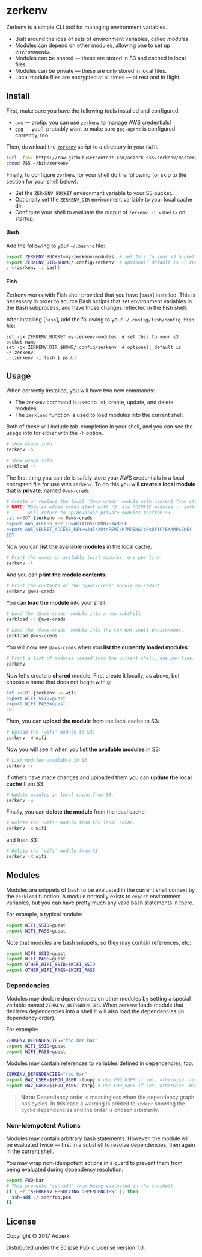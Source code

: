 # zerkenv

Zerkenv is a simple CLI tool for managing environment variables.

* Built around the idea of sets of environment variables, called _modules_.
* Modules can depend on other modules, allowing one to set up _environments_.
* Modules can be shared &mdash; these are stored in S3 and cached in local files.
* Modules can be private &mdash; these are only stored in local files.
* Local module files are encrypted at all times &mdash; at rest and in flight.

## Install

First, make sure you have the following tools installed and configured:

* [`aws`][aws] &mdash; protip: you can use `zerkenv` to manage AWS credentials!
* [`gpg`][gpg] &mdash; you'll probably want to make sure `gpg-agent` is
  configured correctly, too.

Then, download the [`zerkenv`][zerkenv] script to a directory in your `PATH`.

```bash
curl -fsSL https://raw.githubusercontent.com/adzerk-oss/zerkenv/master/zerkenv > ~/bin/zerkenv
chmod 755 ~/bin/zerkenv
```

Finally, to configure `zerkenv` for your shell do the following (or skip to the
section for your shell below):

* Set the `ZERKENV_BUCKET` environment variable to your S3 bucket.
* Optionally set the `ZERKENV_DIR` environment variable to your local cache dir.
* Configure your shell to evaluate the output of `zerkenv -i <shell>` on
  startup.

#### Bash

Add the following to your `~/.bashrc` file:

```bash
export ZERKENV_BUCKET=my-zerkenv-modules  # set this to your s3 bucket name
export ZERKENV_DIR=$HOME/.config/zerkenv  # optional: default is ~/.zerkenv
. <(zerkenv -i bash)
```

#### Fish

Zerkenv works with Fish shell provided that you have [`bass`] installed. This is
necessary in order to source Bash scripts that set environment variables in the
Bash subprocess, and have those changes reflected in the Fish shell.

After installing [`bass`], add the following to your
`~/.config/fish/config.fish` file:

```fish
set -gx ZERKENV_BUCKET my-zerkenv-modules  # set this to your s3 bucket name
set -gx ZERKENV_DIR $HOME/.config/zerkenv  # optional: default is ~/.zerkenv
. (zerkenv -i fish | psub)
```

## Usage

When correctly installed, you will have two new commands:

* The `zerkenv` command is used to list, create, update, and delete modules.
* The `zerkload` function is used to load modules into the current shell.

Both of these will include tab-completion in your shell, and you can see the
usage info for either with the `-h` option.

```bash
# show usage info
zerkenv -h
```

```bash
# show usage info
zerkload -h
```

The first thing you can do is safely store your AWS credentials in a local
encrypted file for use with `zerkenv`. To do this you will **create a local
module** that is **private**, named `@aws-creds`:

```bash
# Create or replace the local '@aws-creds' module with content from stdin.
# NOTE: Modules whose names start with '@' are PRIVATE modules -- zerkenv
#       will refuse to up/download private modules to/from S3.
cat <<EOT |zerkenv -w @aws-creds
export AWS_ACCESS_KEY_ID=AKIAIOSFODNN7EXAMPLE
export AWS_SECRET_ACCESS_KEY=wJalrXUtnFEMI/K7MDENG/bPxRfiCYEXAMPLEKEY
EOT
```

Now you can **list the available modules** in the local cache:

```bash
# Print the names or avilable local modules, one per line.
zerkenv -l
```

And you can **print the module contents**:

```bash
# Print the contents of the '@aws-creds' module on stdout.
zerkenv @aws-creds
```

You can **load the module** into your shell:

```bash
# Load the '@aws-creds' module into a new subshell.
zerkload -n @aws-creds
```

```bash
# Load the '@aws-creds' module into the current shell environment.
zerkload @aws-creds
```

You will now see `@aws-creds` when you **list the currently loaded modules**:

```bash
# Print a list of modules loaded into the current shell, one per line.
zerkenv
```

Now let's create a **shared** module. First create it locally, as above, but
choose a name that does not begin with `@`:

```bash
cat <<EOT |zerkenv -w wifi
export WIFI_SSID=guest
export WIFI_PASS=guest
EOT
```

Then, you can **upload the module** from the local cache to S3:

```bash
# Upload the 'wifi' module to S3.
zerkenv -W wifi
```

Now you will see it when you **list the available modules** in S3:

```bash
# List modules available in S3.
zerkenv -r
```

If others have made changes and uploaded them you can **update the local cache**
from S3:

```bash
# Update modules in local cache from S3.
zerkenv -u
```

Finally, you can **delete the module** from the local cache:

```bash
# Delete the 'wifi' module from the local cache.
zerkenv -x wifi
```

and from S3:

```bash
# Delete the 'wifi' module from S3.
zerkenv -X wifi
```

## Modules

Modules are snippets of bash to be evaluated in the current shell context
by the `zerkload` function. A module normally exists to `export` environment
variables, but you can have pretty much any valid bash statements in there.

For example, a typical module:

```bash
export WIFI_SSID=guest
export WIFI_PASS=guest
```

Note that modules are bash snippets, so they may contain references, etc:

```bash
export WIFI_SSID=guest
export WIFI_PASS=guest
export OTHER_WIFI_SSID=$WIFI_SSID
export OTHER_WIFI_PASS=$WIFI_PASS
```

### Dependencies

Modules may declare dependencies on other modules by setting a special
variable named `ZERKENV_DEPENDENCIES`. When `zerkenv` loads module that
declares dependencies into a shell it will also load the dependencies
(in dependency order).

For example:

```bash
ZERKENV_DEPENDENCIES="foo bar baz"
export WIFI_SSID=guest
export WIFI_PASS=guest
```

Modules may contain references to variables defined in dependencies, too:

```bash
ZERKENV_DEPENDENCIES="foo bar"
export BAZ_USER=${FOO_USER:-foop} # use FOO_USER if set, otherwise 'foop'
export BAZ_PASS=${FOO_PASS:-barp} # use FOO_PASS if set, otherwise 'barp'
```

> **Note:** Dependency order is meaningless when the dependency graph has
> cycles. In this case a warning is printed to `stderr` showing the cyclic
> dependencies and the order is chosen arbitrarily.

### Non-Idempotent Actions

Modules may contain arbitrary bash statements. However, the module will be
evaluated twice &mdash; first in a subshell to resolve dependencies, then
again in the current shell.

You may wrap non-idempotent actions in a guard to prevent them from being
evaluated during dependency resolution:

```bash
export FOO=bar
# This prevents 'ssh-add' from being evaluated in the subshell:
if [ -z "$ZERKENV_RESOLVING_DEPENDENCIES" ]; then
  ssh-add ~/.ssh/foo.pem
fi
```

## License

Copyright © 2017 Adzerk

Distributed under the Eclipse Public License version 1.0.

[aws]: https://aws.amazon.com/cli/
[gpg]: https://www.gnupg.org/
[zerkenv]: https://raw.githubusercontent.com/adzerk-oss/zerkenv/master/zerkenv
[bass]: https://github.com/edc/bass
